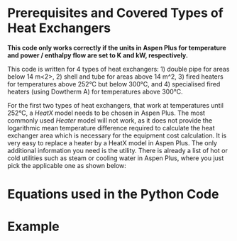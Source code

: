 # Prerequisites and Covered Types of Heat Exchangers

**This code only works correctly if the units in Aspen Plus for temperature and power / enthalpy flow are set to K and kW, respectively.**

This code is written for 4 types of heat exchangers: 1) double pipe for areas below 14 m<2>, 2) shell and tube for areas above 14 m^2, 3) fired heaters for temperatures above 252°C but below 300°C, and 4) specialised fired heaters (using Dowtherm A) for temperatures above 300°C.

For the first two types of heat exchangers, that work at temperatures until 252°C, a *HeatX* model needs to be chosen in Aspen Plus. The most commonly used *Heater* model will not work, as it does not provide the logarithmic mean temperature difference required to calculate the heat exchanger area which is necessary for the equipment cost calculation. It is very easy to replace a heater by a HeatX model in Aspen Plus. The only additional information you need is the utility. There is already a list of hot or cold utilities such as steam or cooling water in Aspen Plus, where you just pick the applicable one as shown below:




# Equations used in the Python Code


# Example

